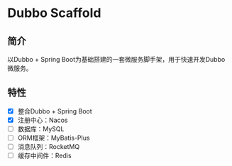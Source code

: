 # Dubbo Scaffold

## 简介

以Dubbo + Spring Boot为基础搭建的一套微服务脚手架，用于快速开发Dubbo微服务。

## 特性

- [x] 整合Dubbo + Spring Boot
- [x] 注册中心：Nacos
- [ ] 数据库：MySQL
- [ ] ORM框架：MyBatis-Plus
- [ ] 消息队列：RocketMQ
- [ ] 缓存中间件：Redis
